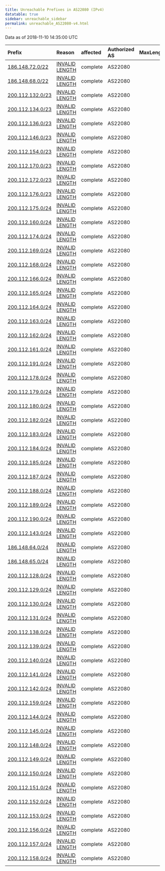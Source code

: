 ```yaml
---
title: Unreachable Prefixes in AS22080 (IPv4)
datatable: true
sidebar: unreachable_sidebar
permalink: unreachable_AS22080-v4.html
---
```


Data as of 2018-11-10 14:35:00 UTC


<div class="datatable-begin"></div>

| Prefix                                                     | Reason                                                                                                     | affected   | Authorized AS   |   MaxLength | Anchor                                         |   unreachable /24s |
|:-----------------------------------------------------------|:-----------------------------------------------------------------------------------------------------------|:-----------|:----------------|------------:|:-----------------------------------------------|-------------------:|
| [186.148.72.0/22](https://stat.ripe.net/186.148.72.0/22)   | [INVALID LENGTH](https://rpki-validator.ripe.net/announcement-preview?asn=AS22080&prefix=186.148.72.0/22)  | complete   | AS22080         |          20 | [LACNIC](unreachable_LACNIC_RPKI_Root-v4.html) |                  4 |
| [186.148.68.0/22](https://stat.ripe.net/186.148.68.0/22)   | [INVALID LENGTH](https://rpki-validator.ripe.net/announcement-preview?asn=AS22080&prefix=186.148.68.0/22)  | complete   | AS22080         |          20 | [LACNIC](unreachable_LACNIC_RPKI_Root-v4.html) |                  4 |
| [200.112.132.0/23](https://stat.ripe.net/200.112.132.0/23) | [INVALID LENGTH](https://rpki-validator.ripe.net/announcement-preview?asn=AS22080&prefix=200.112.132.0/23) | complete   | AS22080         |          19 | [LACNIC](unreachable_LACNIC_RPKI_Root-v4.html) |                  2 |
| [200.112.134.0/23](https://stat.ripe.net/200.112.134.0/23) | [INVALID LENGTH](https://rpki-validator.ripe.net/announcement-preview?asn=AS22080&prefix=200.112.134.0/23) | complete   | AS22080         |          19 | [LACNIC](unreachable_LACNIC_RPKI_Root-v4.html) |                  2 |
| [200.112.136.0/23](https://stat.ripe.net/200.112.136.0/23) | [INVALID LENGTH](https://rpki-validator.ripe.net/announcement-preview?asn=AS22080&prefix=200.112.136.0/23) | complete   | AS22080         |          19 | [LACNIC](unreachable_LACNIC_RPKI_Root-v4.html) |                  2 |
| [200.112.146.0/23](https://stat.ripe.net/200.112.146.0/23) | [INVALID LENGTH](https://rpki-validator.ripe.net/announcement-preview?asn=AS22080&prefix=200.112.146.0/23) | complete   | AS22080         |          19 | [LACNIC](unreachable_LACNIC_RPKI_Root-v4.html) |                  2 |
| [200.112.154.0/23](https://stat.ripe.net/200.112.154.0/23) | [INVALID LENGTH](https://rpki-validator.ripe.net/announcement-preview?asn=AS22080&prefix=200.112.154.0/23) | complete   | AS22080         |          19 | [LACNIC](unreachable_LACNIC_RPKI_Root-v4.html) |                  2 |
| [200.112.170.0/23](https://stat.ripe.net/200.112.170.0/23) | [INVALID LENGTH](https://rpki-validator.ripe.net/announcement-preview?asn=AS22080&prefix=200.112.170.0/23) | complete   | AS22080         |          19 | [LACNIC](unreachable_LACNIC_RPKI_Root-v4.html) |                  2 |
| [200.112.172.0/23](https://stat.ripe.net/200.112.172.0/23) | [INVALID LENGTH](https://rpki-validator.ripe.net/announcement-preview?asn=AS22080&prefix=200.112.172.0/23) | complete   | AS22080         |          19 | [LACNIC](unreachable_LACNIC_RPKI_Root-v4.html) |                  2 |
| [200.112.176.0/23](https://stat.ripe.net/200.112.176.0/23) | [INVALID LENGTH](https://rpki-validator.ripe.net/announcement-preview?asn=AS22080&prefix=200.112.176.0/23) | complete   | AS22080         |          19 | [LACNIC](unreachable_LACNIC_RPKI_Root-v4.html) |                  2 |
| [200.112.175.0/24](https://stat.ripe.net/200.112.175.0/24) | [INVALID LENGTH](https://rpki-validator.ripe.net/announcement-preview?asn=AS22080&prefix=200.112.175.0/24) | complete   | AS22080         |          19 | [LACNIC](unreachable_LACNIC_RPKI_Root-v4.html) |                  1 |
| [200.112.160.0/24](https://stat.ripe.net/200.112.160.0/24) | [INVALID LENGTH](https://rpki-validator.ripe.net/announcement-preview?asn=AS22080&prefix=200.112.160.0/24) | complete   | AS22080         |          19 | [LACNIC](unreachable_LACNIC_RPKI_Root-v4.html) |                  1 |
| [200.112.174.0/24](https://stat.ripe.net/200.112.174.0/24) | [INVALID LENGTH](https://rpki-validator.ripe.net/announcement-preview?asn=AS22080&prefix=200.112.174.0/24) | complete   | AS22080         |          19 | [LACNIC](unreachable_LACNIC_RPKI_Root-v4.html) |                  1 |
| [200.112.169.0/24](https://stat.ripe.net/200.112.169.0/24) | [INVALID LENGTH](https://rpki-validator.ripe.net/announcement-preview?asn=AS22080&prefix=200.112.169.0/24) | complete   | AS22080         |          19 | [LACNIC](unreachable_LACNIC_RPKI_Root-v4.html) |                  1 |
| [200.112.168.0/24](https://stat.ripe.net/200.112.168.0/24) | [INVALID LENGTH](https://rpki-validator.ripe.net/announcement-preview?asn=AS22080&prefix=200.112.168.0/24) | complete   | AS22080         |          19 | [LACNIC](unreachable_LACNIC_RPKI_Root-v4.html) |                  1 |
| [200.112.166.0/24](https://stat.ripe.net/200.112.166.0/24) | [INVALID LENGTH](https://rpki-validator.ripe.net/announcement-preview?asn=AS22080&prefix=200.112.166.0/24) | complete   | AS22080         |          19 | [LACNIC](unreachable_LACNIC_RPKI_Root-v4.html) |                  1 |
| [200.112.165.0/24](https://stat.ripe.net/200.112.165.0/24) | [INVALID LENGTH](https://rpki-validator.ripe.net/announcement-preview?asn=AS22080&prefix=200.112.165.0/24) | complete   | AS22080         |          19 | [LACNIC](unreachable_LACNIC_RPKI_Root-v4.html) |                  1 |
| [200.112.164.0/24](https://stat.ripe.net/200.112.164.0/24) | [INVALID LENGTH](https://rpki-validator.ripe.net/announcement-preview?asn=AS22080&prefix=200.112.164.0/24) | complete   | AS22080         |          19 | [LACNIC](unreachable_LACNIC_RPKI_Root-v4.html) |                  1 |
| [200.112.163.0/24](https://stat.ripe.net/200.112.163.0/24) | [INVALID LENGTH](https://rpki-validator.ripe.net/announcement-preview?asn=AS22080&prefix=200.112.163.0/24) | complete   | AS22080         |          19 | [LACNIC](unreachable_LACNIC_RPKI_Root-v4.html) |                  1 |
| [200.112.162.0/24](https://stat.ripe.net/200.112.162.0/24) | [INVALID LENGTH](https://rpki-validator.ripe.net/announcement-preview?asn=AS22080&prefix=200.112.162.0/24) | complete   | AS22080         |          19 | [LACNIC](unreachable_LACNIC_RPKI_Root-v4.html) |                  1 |
| [200.112.161.0/24](https://stat.ripe.net/200.112.161.0/24) | [INVALID LENGTH](https://rpki-validator.ripe.net/announcement-preview?asn=AS22080&prefix=200.112.161.0/24) | complete   | AS22080         |          19 | [LACNIC](unreachable_LACNIC_RPKI_Root-v4.html) |                  1 |
| [200.112.191.0/24](https://stat.ripe.net/200.112.191.0/24) | [INVALID LENGTH](https://rpki-validator.ripe.net/announcement-preview?asn=AS22080&prefix=200.112.191.0/24) | complete   | AS22080         |          19 | [LACNIC](unreachable_LACNIC_RPKI_Root-v4.html) |                  1 |
| [200.112.178.0/24](https://stat.ripe.net/200.112.178.0/24) | [INVALID LENGTH](https://rpki-validator.ripe.net/announcement-preview?asn=AS22080&prefix=200.112.178.0/24) | complete   | AS22080         |          19 | [LACNIC](unreachable_LACNIC_RPKI_Root-v4.html) |                  1 |
| [200.112.179.0/24](https://stat.ripe.net/200.112.179.0/24) | [INVALID LENGTH](https://rpki-validator.ripe.net/announcement-preview?asn=AS22080&prefix=200.112.179.0/24) | complete   | AS22080         |          19 | [LACNIC](unreachable_LACNIC_RPKI_Root-v4.html) |                  1 |
| [200.112.180.0/24](https://stat.ripe.net/200.112.180.0/24) | [INVALID LENGTH](https://rpki-validator.ripe.net/announcement-preview?asn=AS22080&prefix=200.112.180.0/24) | complete   | AS22080         |          19 | [LACNIC](unreachable_LACNIC_RPKI_Root-v4.html) |                  1 |
| [200.112.182.0/24](https://stat.ripe.net/200.112.182.0/24) | [INVALID LENGTH](https://rpki-validator.ripe.net/announcement-preview?asn=AS22080&prefix=200.112.182.0/24) | complete   | AS22080         |          19 | [LACNIC](unreachable_LACNIC_RPKI_Root-v4.html) |                  1 |
| [200.112.183.0/24](https://stat.ripe.net/200.112.183.0/24) | [INVALID LENGTH](https://rpki-validator.ripe.net/announcement-preview?asn=AS22080&prefix=200.112.183.0/24) | complete   | AS22080         |          19 | [LACNIC](unreachable_LACNIC_RPKI_Root-v4.html) |                  1 |
| [200.112.184.0/24](https://stat.ripe.net/200.112.184.0/24) | [INVALID LENGTH](https://rpki-validator.ripe.net/announcement-preview?asn=AS22080&prefix=200.112.184.0/24) | complete   | AS22080         |          19 | [LACNIC](unreachable_LACNIC_RPKI_Root-v4.html) |                  1 |
| [200.112.185.0/24](https://stat.ripe.net/200.112.185.0/24) | [INVALID LENGTH](https://rpki-validator.ripe.net/announcement-preview?asn=AS22080&prefix=200.112.185.0/24) | complete   | AS22080         |          19 | [LACNIC](unreachable_LACNIC_RPKI_Root-v4.html) |                  1 |
| [200.112.187.0/24](https://stat.ripe.net/200.112.187.0/24) | [INVALID LENGTH](https://rpki-validator.ripe.net/announcement-preview?asn=AS22080&prefix=200.112.187.0/24) | complete   | AS22080         |          19 | [LACNIC](unreachable_LACNIC_RPKI_Root-v4.html) |                  1 |
| [200.112.188.0/24](https://stat.ripe.net/200.112.188.0/24) | [INVALID LENGTH](https://rpki-validator.ripe.net/announcement-preview?asn=AS22080&prefix=200.112.188.0/24) | complete   | AS22080         |          19 | [LACNIC](unreachable_LACNIC_RPKI_Root-v4.html) |                  1 |
| [200.112.189.0/24](https://stat.ripe.net/200.112.189.0/24) | [INVALID LENGTH](https://rpki-validator.ripe.net/announcement-preview?asn=AS22080&prefix=200.112.189.0/24) | complete   | AS22080         |          19 | [LACNIC](unreachable_LACNIC_RPKI_Root-v4.html) |                  1 |
| [200.112.190.0/24](https://stat.ripe.net/200.112.190.0/24) | [INVALID LENGTH](https://rpki-validator.ripe.net/announcement-preview?asn=AS22080&prefix=200.112.190.0/24) | complete   | AS22080         |          19 | [LACNIC](unreachable_LACNIC_RPKI_Root-v4.html) |                  1 |
| [200.112.143.0/24](https://stat.ripe.net/200.112.143.0/24) | [INVALID LENGTH](https://rpki-validator.ripe.net/announcement-preview?asn=AS22080&prefix=200.112.143.0/24) | complete   | AS22080         |          19 | [LACNIC](unreachable_LACNIC_RPKI_Root-v4.html) |                  1 |
| [186.148.64.0/24](https://stat.ripe.net/186.148.64.0/24)   | [INVALID LENGTH](https://rpki-validator.ripe.net/announcement-preview?asn=AS22080&prefix=186.148.64.0/24)  | complete   | AS22080         |          20 | [LACNIC](unreachable_LACNIC_RPKI_Root-v4.html) |                  1 |
| [186.148.65.0/24](https://stat.ripe.net/186.148.65.0/24)   | [INVALID LENGTH](https://rpki-validator.ripe.net/announcement-preview?asn=AS22080&prefix=186.148.65.0/24)  | complete   | AS22080         |          20 | [LACNIC](unreachable_LACNIC_RPKI_Root-v4.html) |                  1 |
| [200.112.128.0/24](https://stat.ripe.net/200.112.128.0/24) | [INVALID LENGTH](https://rpki-validator.ripe.net/announcement-preview?asn=AS22080&prefix=200.112.128.0/24) | complete   | AS22080         |          19 | [LACNIC](unreachable_LACNIC_RPKI_Root-v4.html) |                  1 |
| [200.112.129.0/24](https://stat.ripe.net/200.112.129.0/24) | [INVALID LENGTH](https://rpki-validator.ripe.net/announcement-preview?asn=AS22080&prefix=200.112.129.0/24) | complete   | AS22080         |          19 | [LACNIC](unreachable_LACNIC_RPKI_Root-v4.html) |                  1 |
| [200.112.130.0/24](https://stat.ripe.net/200.112.130.0/24) | [INVALID LENGTH](https://rpki-validator.ripe.net/announcement-preview?asn=AS22080&prefix=200.112.130.0/24) | complete   | AS22080         |          19 | [LACNIC](unreachable_LACNIC_RPKI_Root-v4.html) |                  1 |
| [200.112.131.0/24](https://stat.ripe.net/200.112.131.0/24) | [INVALID LENGTH](https://rpki-validator.ripe.net/announcement-preview?asn=AS22080&prefix=200.112.131.0/24) | complete   | AS22080         |          19 | [LACNIC](unreachable_LACNIC_RPKI_Root-v4.html) |                  1 |
| [200.112.138.0/24](https://stat.ripe.net/200.112.138.0/24) | [INVALID LENGTH](https://rpki-validator.ripe.net/announcement-preview?asn=AS22080&prefix=200.112.138.0/24) | complete   | AS22080         |          19 | [LACNIC](unreachable_LACNIC_RPKI_Root-v4.html) |                  1 |
| [200.112.139.0/24](https://stat.ripe.net/200.112.139.0/24) | [INVALID LENGTH](https://rpki-validator.ripe.net/announcement-preview?asn=AS22080&prefix=200.112.139.0/24) | complete   | AS22080         |          19 | [LACNIC](unreachable_LACNIC_RPKI_Root-v4.html) |                  1 |
| [200.112.140.0/24](https://stat.ripe.net/200.112.140.0/24) | [INVALID LENGTH](https://rpki-validator.ripe.net/announcement-preview?asn=AS22080&prefix=200.112.140.0/24) | complete   | AS22080         |          19 | [LACNIC](unreachable_LACNIC_RPKI_Root-v4.html) |                  1 |
| [200.112.141.0/24](https://stat.ripe.net/200.112.141.0/24) | [INVALID LENGTH](https://rpki-validator.ripe.net/announcement-preview?asn=AS22080&prefix=200.112.141.0/24) | complete   | AS22080         |          19 | [LACNIC](unreachable_LACNIC_RPKI_Root-v4.html) |                  1 |
| [200.112.142.0/24](https://stat.ripe.net/200.112.142.0/24) | [INVALID LENGTH](https://rpki-validator.ripe.net/announcement-preview?asn=AS22080&prefix=200.112.142.0/24) | complete   | AS22080         |          19 | [LACNIC](unreachable_LACNIC_RPKI_Root-v4.html) |                  1 |
| [200.112.159.0/24](https://stat.ripe.net/200.112.159.0/24) | [INVALID LENGTH](https://rpki-validator.ripe.net/announcement-preview?asn=AS22080&prefix=200.112.159.0/24) | complete   | AS22080         |          19 | [LACNIC](unreachable_LACNIC_RPKI_Root-v4.html) |                  1 |
| [200.112.144.0/24](https://stat.ripe.net/200.112.144.0/24) | [INVALID LENGTH](https://rpki-validator.ripe.net/announcement-preview?asn=AS22080&prefix=200.112.144.0/24) | complete   | AS22080         |          19 | [LACNIC](unreachable_LACNIC_RPKI_Root-v4.html) |                  1 |
| [200.112.145.0/24](https://stat.ripe.net/200.112.145.0/24) | [INVALID LENGTH](https://rpki-validator.ripe.net/announcement-preview?asn=AS22080&prefix=200.112.145.0/24) | complete   | AS22080         |          19 | [LACNIC](unreachable_LACNIC_RPKI_Root-v4.html) |                  1 |
| [200.112.148.0/24](https://stat.ripe.net/200.112.148.0/24) | [INVALID LENGTH](https://rpki-validator.ripe.net/announcement-preview?asn=AS22080&prefix=200.112.148.0/24) | complete   | AS22080         |          19 | [LACNIC](unreachable_LACNIC_RPKI_Root-v4.html) |                  1 |
| [200.112.149.0/24](https://stat.ripe.net/200.112.149.0/24) | [INVALID LENGTH](https://rpki-validator.ripe.net/announcement-preview?asn=AS22080&prefix=200.112.149.0/24) | complete   | AS22080         |          19 | [LACNIC](unreachable_LACNIC_RPKI_Root-v4.html) |                  1 |
| [200.112.150.0/24](https://stat.ripe.net/200.112.150.0/24) | [INVALID LENGTH](https://rpki-validator.ripe.net/announcement-preview?asn=AS22080&prefix=200.112.150.0/24) | complete   | AS22080         |          19 | [LACNIC](unreachable_LACNIC_RPKI_Root-v4.html) |                  1 |
| [200.112.151.0/24](https://stat.ripe.net/200.112.151.0/24) | [INVALID LENGTH](https://rpki-validator.ripe.net/announcement-preview?asn=AS22080&prefix=200.112.151.0/24) | complete   | AS22080         |          19 | [LACNIC](unreachable_LACNIC_RPKI_Root-v4.html) |                  1 |
| [200.112.152.0/24](https://stat.ripe.net/200.112.152.0/24) | [INVALID LENGTH](https://rpki-validator.ripe.net/announcement-preview?asn=AS22080&prefix=200.112.152.0/24) | complete   | AS22080         |          19 | [LACNIC](unreachable_LACNIC_RPKI_Root-v4.html) |                  1 |
| [200.112.153.0/24](https://stat.ripe.net/200.112.153.0/24) | [INVALID LENGTH](https://rpki-validator.ripe.net/announcement-preview?asn=AS22080&prefix=200.112.153.0/24) | complete   | AS22080         |          19 | [LACNIC](unreachable_LACNIC_RPKI_Root-v4.html) |                  1 |
| [200.112.156.0/24](https://stat.ripe.net/200.112.156.0/24) | [INVALID LENGTH](https://rpki-validator.ripe.net/announcement-preview?asn=AS22080&prefix=200.112.156.0/24) | complete   | AS22080         |          19 | [LACNIC](unreachable_LACNIC_RPKI_Root-v4.html) |                  1 |
| [200.112.157.0/24](https://stat.ripe.net/200.112.157.0/24) | [INVALID LENGTH](https://rpki-validator.ripe.net/announcement-preview?asn=AS22080&prefix=200.112.157.0/24) | complete   | AS22080         |          19 | [LACNIC](unreachable_LACNIC_RPKI_Root-v4.html) |                  1 |
| [200.112.158.0/24](https://stat.ripe.net/200.112.158.0/24) | [INVALID LENGTH](https://rpki-validator.ripe.net/announcement-preview?asn=AS22080&prefix=200.112.158.0/24) | complete   | AS22080         |          19 | [LACNIC](unreachable_LACNIC_RPKI_Root-v4.html) |                  1 |

<div class="datatable-end"></div>